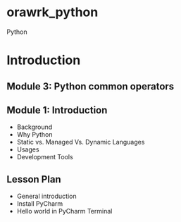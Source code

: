 # orawrk_python
Python


# Introduction

## Module 3: Python common operators

## Module 1: Introduction
* Background
* Why Python
* Static vs. Managed Vs. Dynamic Languages
* Usages
* Development Tools

## Lesson Plan
* General introduction
* Install PyCharm
* Hello world in PyCharm Terminal 
